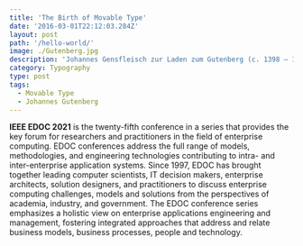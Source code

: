 ```yaml
---
title: 'The Birth of Movable Type'
date: '2016-03-01T22:12:03.284Z'
layout: post
path: '/hello-world/'
image: ./Gutenberg.jpg
description: 'Johannes Gensfleisch zur Laden zum Gutenberg (c. 1398 – 1468) was a German blacksmith, goldsmith, printer, and publisher who introduced printing to Europe.'
category: Typography
type: post
tags:
  - Movable Type
  - Johannes Gutenberg
---
```


**IEEE EDOC 2021** is the twenty-fifth conference in a series that provides the key forum for researchers and practitioners in the field of enterprise computing. EDOC conferences address the full range of models, methodologies, and engineering technologies contributing to intra- and inter-enterprise application systems. Since 1997, EDOC has brought together leading computer scientists, IT decision makers, enterprise architects, solution designers, and practitioners to discuss enterprise computing challenges, models and solutions from the perspectives of academia, industry, and government. The EDOC conference series emphasizes a holistic view on enterprise applications engineering and management, fostering integrated approaches that address and relate business models, business processes, people and technology.

